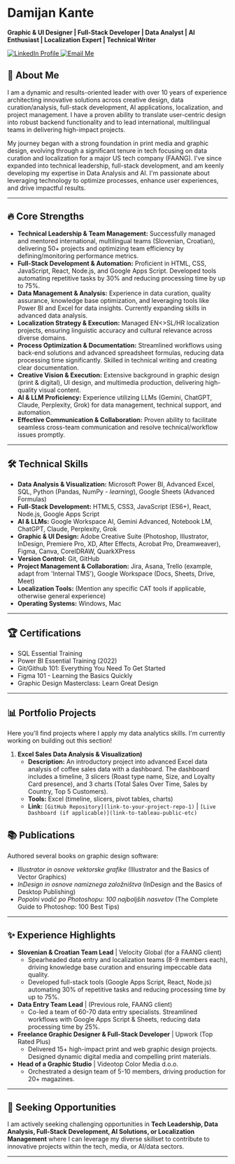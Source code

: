 # Damijan Kante

**Graphic & UI Designer | Full-Stack Developer | Data Analyst | AI Enthusiast | Localization Expert | Technical Writer**

<a href="https://www.linkedin.com/in/damijankante/" target="_blank">
  <img src="https://img.shields.io/badge/LinkedIn-DamijanKante-blue?style=flat-square&logo=linkedin" alt="LinkedIn Profile">
</a>
<a href="mailto:damijan.kante@gmail.com">
  <img src="https://img.shields.io/badge/Email-ContactMe-red?style=flat-square&logo=gmail" alt="Email Me">
</a>

## 👋 About Me

I am a dynamic and results-oriented leader with over 10 years of experience architecting innovative solutions across creative design, data curation/analysis, full-stack development, AI applications, localization, and project management. I have a proven ability to translate user-centric design into robust backend functionality and to lead international, multilingual teams in delivering high-impact projects.

My journey began with a strong foundation in print media and graphic design, evolving through a significant tenure in tech focusing on data curation and localization for a major US tech company (FAANG). I've since expanded into technical leadership, full-stack development, and am keenly developing my expertise in Data Analysis and AI. I'm passionate about leveraging technology to optimize processes, enhance user experiences, and drive impactful results.

---

## 🔥 Core Strengths

*   **Technical Leadership & Team Management:** Successfully managed and mentored international, multilingual teams (Slovenian, Croatian), delivering 50+ projects and optimizing team efficiency by defining/monitoring performance metrics.
*   **Full-Stack Development & Automation:** Proficient in HTML, CSS, JavaScript, React, Node.js, and Google Apps Script. Developed tools automating repetitive tasks by 30% and reducing processing time by up to 75%.
*   **Data Management & Analysis:** Experience in data curation, quality assurance, knowledge base optimization, and leveraging tools like Power BI and Excel for data insights. Currently expanding skills in advanced data analysis.
*   **Localization Strategy & Execution:** Managed EN<>SL/HR localization projects, ensuring linguistic accuracy and cultural relevance across diverse domains.
*   **Process Optimization & Documentation:** Streamlined workflows using back-end solutions and advanced spreadsheet formulas, reducing data processing time significantly. Skilled in technical writing and creating clear documentation.
*   **Creative Vision & Execution:** Extensive background in graphic design (print & digital), UI design, and multimedia production, delivering high-quality visual content.
*   **AI & LLM Proficiency:** Experience utilizing LLMs (Gemini, ChatGPT, Claude, Perplexity, Grok) for data management, technical support, and automation.
*   **Effective Communication & Collaboration:** Proven ability to facilitate seamless cross-team communication and resolve technical/workflow issues promptly.
---

## 🛠️ Technical Skills

*   **Data Analysis & Visualization:** Microsoft Power BI, Advanced Excel, SQL, Python (Pandas, NumPy - *learning*), Google Sheets (Advanced Formulas)
*   **Full-Stack Development:** HTML5, CSS3, JavaScript (ES6+), React, Node.js, Google Apps Script
*   **AI & LLMs:** Google Workspace AI, Gemini Advanced, Notebook LM, ChatGPT, Claude, Perplexity, Grok
*   **Graphic & UI Design:** Adobe Creative Suite (Photoshop, Illustrator, InDesign, Premiere Pro, XD, After Effects, Acrobat Pro, Dreamweaver), Figma, Canva, CorelDRAW, QuarkXPress
*   **Version Control:** Git, GitHub
*   **Project Management & Collaboration:** Jira, Asana, Trello (example, adapt from 'Internal TMS'), Google Workspace (Docs, Sheets, Drive, Meet)
*   **Localization Tools:** (Mention any specific CAT tools if applicable, otherwise general experience)
*   **Operating Systems:** Windows, Mac

---

## 🏆 Certifications

*   SQL Essential Training
*   Power BI Essential Training (2022)
*   Git/Github 101: Everything You Need To Get Started
*   Figma 101 - Learning the Basics Quickly
*   Graphic Design Masterclass: Learn Great Design

---

## 📊 Portfolio Projects

Here you'll find projects where I apply my data analytics skills. I'm currently working on building out this section!

1.  **Excel Sales Data Analysis & Visualization)**
    *   **Description:** An introductory project into advanced Excel data analysis of coffee sales data with a dashboard. The dashboard includes a timeline, 3 slicers (Roast type name, Size, and Loyalty Card presence), and 3 charts (Total Sales Over Time, Sales by Country, Top 5 Customers).
    *   **Tools:** Excel (timeline, slicers, pivot tables, charts) 
    *   **Link:** `[GitHub Repository](link-to-your-project-repo-1)` | `[Live Dashboard (if applicable)](link-to-tableau-public-etc)`


## 📚 Publications

Authored several books on graphic design software:
*   *Illustrator in osnove vektorske grafike* (Illustrator and the Basics of Vector Graphics)
*   *InDesign in osnove namiznega založništva* (InDesign and the Basics of Desktop Publishing)
*   *Popolni vodič po Photoshopu: 100 najboljših nasvetov* (The Complete Guide to Photoshop: 100 Best Tips)

---

## ✨ Experience Highlights

*   **Slovenian & Croatian Team Lead** | Velocity Global (for a FAANG client)
    *   Spearheaded data entry and localization teams (8-9 members each), driving knowledge base curation and ensuring impeccable data quality.
    *   Developed full-stack tools (Google Apps Script, React, Node.js) automating 30% of repetitive tasks and reducing processing time by up to 75%.
*   **Data Entry Team Lead** | (Previous role, FAANG client)
    *   Co-led a team of 60-70 data entry specialists. Streamlined workflows with Google Apps Script & Sheets, reducing data processing time by 25%.
*   **Freelance Graphic Designer & Full-Stack Developer** | Upwork (Top Rated Plus)
    *   Delivered 15+ high-impact print and web graphic design projects. Designed dynamic digital media and compelling print materials.
*   **Head of a Graphic Studio** | Videotop Color Media d.o.o.
    *   Orchestrated a design team of 5-10 members, driving production for 20+ magazines.

---

## 🌱 Seeking Opportunities

I am actively seeking challenging opportunities in **Tech Leadership, Data Analysis, Full-Stack Development, AI Solutions, or Localization Management** where I can leverage my diverse skillset to contribute to innovative projects within the tech, media, or AI/data sectors.

---

